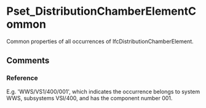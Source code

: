 # Pset_DistributionChamberElementCommon

Common properties of all occurrences of IfcDistributionChamberElement.<!-- end of definition -->


## Comments

### Reference

E.g.  'WWS/VS1/400/001', which indicates the occurrence belongs to system WWS, subsystems VSI/400, and has the component number 001.

